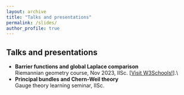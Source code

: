 ```yaml
---
layout: archive
title: "Talks and presentations"
permalink: /slides/
author_profile: true
---
```


Talks and presentations
-----

* **Barrier functions and global Laplace comparison**\
Riemannian geometry course, Nov 2023, IISc.
[<a href="\files\CV_Mohith_Raju_Nagaraju.pdf" target="_blank">Visit W3Schools!</a>].\
* **Principal bundles and Chern-Weil theory**\
Gauge theory learning seminar, IISc.

